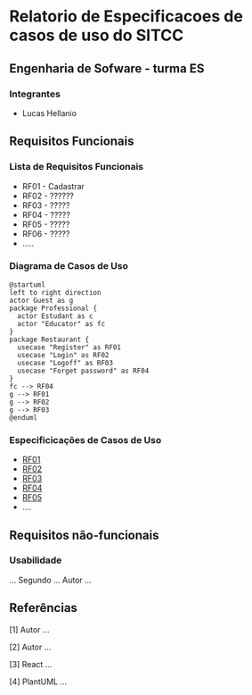 # Relatorio de Especificacoes de casos de uso do SITCC

## Engenharia de Sofware - turma ES

### Integrantes
- Lucas Hellanio


## Requisitos Funcionais

### Lista de Requisitos Funcionais

- RF01 - Cadastrar
- RF02 - ??????
- RF03 - ?????
- RF04 - ?????
- RF05 - ?????
- RF06 - ?????
- .....


### Diagrama de Casos de Uso

```plantuml
@startuml
left to right direction
actor Guest as g
package Professional {
  actor Estudant as c
  actor "Educator" as fc
}
package Restaurant {
  usecase "Register" as RF01
  usecase "Login" as RF02
  usecase "Logoff" as RF03
  usecase "Forget password" as RF04
}
fc --> RF04
g --> RF01
g --> RF02
g --> RF03
@enduml
```

### Especificicações de Casos de Uso

- [RF01](UseCaseSpecifications/reqs_RF01.md)
- [RF02](reqs_RF02.md)
- [RF03](reqs_RF03.md)
- [RF04](reqs_RF04.md)
- [RF05](reqs_RF05.md)
- ....


## Requisitos não-funcionais

### Usabilidade

... Segundo ... Autor ...

## Referências

[1] Autor ...

[2] Autor ...

[3] React ...

[4] PlantUML ...

